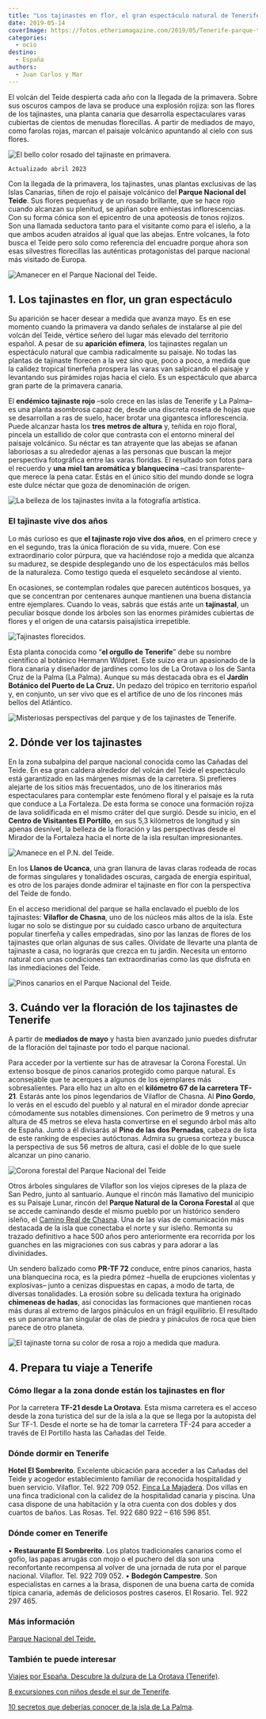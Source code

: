 ```yaml
---
title: "Los tajinastes en flor, el gran espectáculo natural de Tenerife"
date: 2019-05-14
coverImage: https://fotos.etheriamagazine.com/2019/05/Tenerife-parque-teide-tajinaste-artistica-e1557138323667.jpg
categories: 
  - ocio
destino: 
  - España
authors: 
  - Juan Carlos y Mar
---
```


El volcán del Teide despierta cada año con la llegada de la primavera. Sobre sus oscuros 
campos de lava se produce una explosión rojiza: son las flores de los tajinastes, una 
planta canaria que desarrolla espectaculares varas cubiertas de cientos de menudas 
florecillas. A partir de mediados de mayo, como farolas rojas, marcan el paisaje 
volcánico apuntando al cielo con sus flores. 

![El bello color rosado del tajinaste en primavera.](https://fotos.etheriamagazine.com/2019/05/Tenerife-parque-teide-tajinaste-artistica-e1557138323667.jpg "El bello color del tajinaste en primavera.")

```
Actualizado abril 2023
```

Con la llegada de la primavera, los tajinastes, unas plantas exclusivas de las Islas 
Canarias, tiñen de rojo el paisaje volcánico del **Parque Nacional del Teide**. Sus 
flores pequeñas y de un rosado brillante, que se hace rojo cuando alcanzan su plenitud, 
se apiñan sobre enhiestas inflorescencias. Con su forma cónica son el epicentro de una 
apoteosis de tonos rojizos. Son una llamada seductora tanto para el visitante como para 
el isleño, a la que ambos acuden atraídos al igual que las abejas. Entre volcanes, la 
foto busca el Teide pero solo como referencia del encuadre porque ahora son esas 
silvestres florecillas las auténticas protagonistas del parque nacional más visitado de 
Europa. 

![Amanecer en el Parque Nacional del Teide.](https://fotos.etheriamagazine.com/2019/05/Tenerife-parque-nacional-teide-e1557138309825.jpg "Amanecer en el Parque Nacional del Teide.")

## 1\. Los tajinastes en flor, un gran espectáculo

Su aparición se hacer desear a medida que avanza mayo. Es en ese momento cuando la 
primavera va dando señales de instalarse al pie del volcán del Teide, vértice señero del 
lugar más elevado del territorio español. A pesar de su **aparición efímera**, los 
tajinastes regalan un espectáculo natural que cambia radicalmente su paisaje. No todas 
las plantas de tajinaste florecen a la vez sino que, poco a poco, a medida que la 
calidez tropical tinerfeña prospera las varas van salpicando el paisaje y levantando sus 
pirámides rojas hacia el cielo. Es un espectáculo que abarca gran parte de la primavera 
canaria. 

El **endémico tajinaste rojo** –solo crece en las islas de Tenerife y La Palma– es una 
planta asombrosa capaz de, desde una discreta roseta de hojas que se desarrollan a ras 
de suelo, hacer brotar una gigantesca inflorescencia. Puede alcanzar hasta los **tres 
metros de altura** y, teñida en rojo floral, pincela un estallido de color que contrasta 
con el entorno mineral del paisaje volcánico. Su néctar es tan atrayente que las abejas 
se afanan laboriosas a su alrededor ajenas a las personas que buscan la mejor 
perspectiva fotográfica entre las varas floridas. El resultado son fotos para el 
recuerdo y **una miel tan aromática y blanquecina** –casi transparente– que merece la 
pena catar. Estás en el único sitio del mundo donde se logra este dulce néctar que goza 
de denominación de origen. 

![La belleza de los tajinastes invita a la fotografía artística.](https://fotos.etheriamagazine.com/2019/05/Tenerife-parque-teide-tajinaste-arte.jpg "La belleza de los tajinastes invita a la fotografía artística.")

### El tajinaste vive dos años

Lo más curioso es que **el tajinaste rojo vive dos años**, en el primero crece y en el 
segundo, tras la única floración de su vida, muere. Con ese extraordinario color 
púrpura, que va haciéndose rojo a medida que alcanza su madurez, se despide desplegando 
uno de los espectáculos más bellos de la naturaleza. Como testigo queda el esqueleto 
secándose al viento. 

En ocasiones, se contemplan rodales que parecen auténticos bosques, ya que se concentran 
por centenares aunque mantienen una buena distancia entre ejemplares. Cuando lo veas, 
sabrás que estás ante un **tajinastal**, un peculiar bosque donde los árboles son las 
enormes pirámides cubiertas de flores y el origen de una catarsis paisajística 
irrepetible. 

![Tajinastes florecidos.](https://fotos.etheriamagazine.com/2019/05/Tenerife-parque-teide-tajinaste-rosa-e1557138669326.jpg "Tajinastes florecidos.")

Esta planta conocida como “**el orgullo de Tenerife**” debe su nombre científico al 
botánico Hermann Wildpret. Este suizo era un apasionado de la flora canaria y diseñador 
de jardines como los de La Orotava o los de Santa Cruz de la Palma (La Palma). Aunque su 
más destacada obra es el **Jardín Botánico del Puerto de La Cruz.** Un pedazo del 
trópico en territorio español y, en conjunto, un ser vivo que es el artífice de uno de 
los rincones más bellos del Atlántico. 

![Misteriosas perspectivas del parque y de los tajinastes de Tenerife.](https://fotos.etheriamagazine.com/2019/05/Tenerife-parque-teide-1.jpg "Misteriosas perspectivas del parque y de los tajinastes de Tenerife.")

## 2\. Dónde ver los tajinastes

En la zona subalpina del parque nacional conocida como las Cañadas del Teide. En esa 
gran caldera alrededor del volcán del Teide el espectáculo está garantizado en las 
márgenes mismas de la carretera. Si prefieres alejarte de los sitios más frecuentados, 
uno de los itinerarios más espectaculares para contemplar este fenómeno floral y el 
paisaje es la ruta que conduce a La Fortaleza. De esta forma se conoce una formación 
rojiza de lava solidificada en el mismo cráter del que surgió. Desde su inicio, en el 
**Centro de Visitantes El Portillo**, en sus 5,3 kilómetros de longitud y sin apenas 
desnivel, la belleza de la floración y las perspectivas desde el Mirador de la Fortaleza 
hacia el norte de la isla resultan impresionantes. 

![Amanece en el P.N. del Teide.](https://fotos.etheriamagazine.com/2019/05/Tenerife-parque-teide-amanecer-e1557138973307.jpg "Amanece en el P.N. del Teide.")

En los **Llanos de Ucanca**, una gran llanura de lavas claras rodeada de rocas de formas 
singulares y tonalidades oscuras, cargada de energía espiritual, es otro de los parajes 
donde admirar el tajinaste en flor con la perspectiva del Teide de fondo. 

En el acceso meridional del parque se halla enclavado el pueblo de los tajinastes: 
**Vilaflor de Chasna**, uno de los núcleos más altos de la isla. Este lugar no solo se 
distingue por su cuidado casco urbano de arquitectura popular tinerfeña y calles 
empedradas, sino por las lanzas de flores de los tajinastes que orlan algunas de sus 
calles. Olvídate de llevarte una planta de tajinaste a casa, no lograrás que crezca en 
tu jardín. Necesita un entorno natural con unas condiciones tan extraordinarias como las 
que disfruta en las inmediaciones del Teide. 

![Pinos canarios en el Parque Nacional del Teide.](https://fotos.etheriamagazine.com/2019/05/Tenerife-parque-teide-pinos-e1557138452730.jpg "Pinos canarios en el Parque Nacional del Teide.")

## 3\. Cuándo ver la floración de los tajinastes de Tenerife

A partir de **mediados de mayo** y hasta bien avanzado junio puedes disfrutar de la 
floración del tajinaste por todo el parque nacional. 

Para acceder por la vertiente sur has de atravesar la Corona Forestal. Un extenso bosque 
de pinos canarios protegido como parque natural. Es aconsejable que te acerques a 
algunos de los ejemplares más sobresalientes. Para ello haz un alto en el **kilómetro 67 
de la carretera TF-21**. Estarás ante los pinos legendarios de Vilaflor de Chasna. Al 
**Pino Gordo**, lo verás en el escudo del pueblo y al natural en el mirador donde 
apreciar cómodamente sus notables dimensiones. Con perímetro de 9 metros y una altura de 
45 metros se eleva hasta convertirse en el segundo árbol más alto de España. Junto a él 
divisarás al **Pino de las dos Pernadas**, cabeza de lista de este ranking de especies 
autóctonas. Admira su gruesa corteza y busca la perspectiva de sus 56 metros de altura, 
casi el doble de lo que suele alcanzar un pino canario. 

![Corona forestal del Parque Nacional del Teide](https://fotos.etheriamagazine.com/2019/05/Tenerife-parque-teide-paisaje-e1557138582386.jpg "Corona forestal del P.N. del Teide.")

Otros árboles singulares de Vilaflor son los viejos cipreses de la plaza de San Pedro, 
junto al santuario. Aunque el rincón más llamativo del municipio es su Paisaje Lunar, 
rincón del **Parque Natural de la Corona Forestal** al que se accede caminando desde el 
mismo pueblo por un histórico sendero isleño, el [Camino Real de 
Chasna](https://www.webtenerife.com/que-hacer/naturaleza/senderismo/senderos/camino-de-chasna-paisaje-lunar.htm). 
Una de las vías de comunicación más destacada de la isla que conectaba el norte y sur 
isleño. Remonta su trazado definitivo a hace 500 años pero anteriormente era recorrida 
por los guanches en las migraciones con sus cabras y para adorar a las divinidades. 

Un sendero balizado como **PR-TF 72** conduce, entre pinos canarios, hasta una 
blanquecina roca, es la piedra pómez –huella de erupciones violentas y explosivas– junto 
a cenizas dispuestas en capas, a modo de tarta, de diversas tonalidades. La erosión 
sobre su delicada textura ha originado **chimeneas de hadas**, así conocidas las 
formaciones que mantienen rocas más duras al extremo de largos pináculos en un frágil 
equilibrio. El resultado es un panorama tan singular de olas de piedra y pináculos de 
roca que bien parece de otro planeta. 

![El tajinaste torna su color de rosa a rojo a medida que madura.](https://fotos.etheriamagazine.com/2019/05/Tenerife-parque-teide-tajinaste-rosado-e1557140176736.jpg "El tajinaste torna su color de rosa a rojo a medida que madura.")

## 4\. Prepara tu viaje a Tenerife

### Cómo llegar a la zona donde están los tajinastes en flor

Por la carretera **TF-21 desde La Orotava**. Esta misma carretera es el acceso desde la 
zona turística del sur de la isla a la que se llega por la autopista del Sur TF-1. Desde 
el norte se ha de tomar la carretera TF-24 para acceder a través de El Portillo hasta 
las Cañadas del Teide. 

### Dónde dormir en Tenerife

**Hotel El Sombrerito**. Excelente ubicación para acceder a las Cañadas del Teide y 
acogedor establecimiento familiar de reconocida hospitalidad y buen servicio. Vilaflor. 
Tel. 922 709 052. [Finca La Majadera](https://fincalamajadera.com). Dos villas en una 
finca tradicional con la calidez de la hospitalidad canaria y piscina. Una casa dispone 
de una habitación y la otra cuenta con dos dobles y dos cuartos de baños. Las Rosas. 
Tel. 922 680 922 – 616 596 851. 

### Dónde comer en Tenerife

• **Restaurante El Sombrerito**. Los platos tradicionales canarios como el gofio, las 
papas arrugás con mojo o el puchero del día son una reconfortante recompensa al volver 
de una jornada de ruta por el parque nacional. Vilaflor. Tel. 922 709 052. • **Bodegón 
Campestre**. Son especialistas en carnes a la brasa, disponen de una buena carta de 
comida típica canaria, además de deliciosos postres caseros. El Rosario. Tel. 922 297 
465. 

### Más información

[Parque Nacional del Teide.](https://parquesnacionales.cnig.es/teide) 

### También te puede interesar

[Viajes por España. Descubre la dulzura de La Orotava 
(Tenerife)](https://etheriamagazine.com/2020/06/20/viajes-por-espana-que-ver-y-hacer-en-2-dias-en-la-orotava/). 

[8 excursiones con niños desde el sur de 
Tenerife](https://etheriamagazine.com/2020/03/06/excursiones-en-familia-desde-el-sur-de-tenerife-con-ninos/). 

[10 secretos que deberías conocer de la isla de La 
Palma](https://etheriamagazine.com/2021/04/05/10-secretos-para-conocer-la-isla-de-la-palma/).
